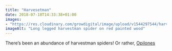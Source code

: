 ```yaml
---
title: "Harvesetman"
date: 2018-07-18T14:33:38+01:00
images: 
- "https://res.cloudinary.com/growdigital/image/upload/v1544297544/harvestman-28601253607.jpg"
imageAlt: "Long legged harvestman spider on red painted wood"
---
```


There’s been an abundance of harvestman spiders! Or rather, [Opilones](https://www.rspb.org.uk/birds-and-wildlife/wildlife-guides/other-garden-wildlife/insects-and-other-invertebrates/worms-slugs-spiders/harvestman)
